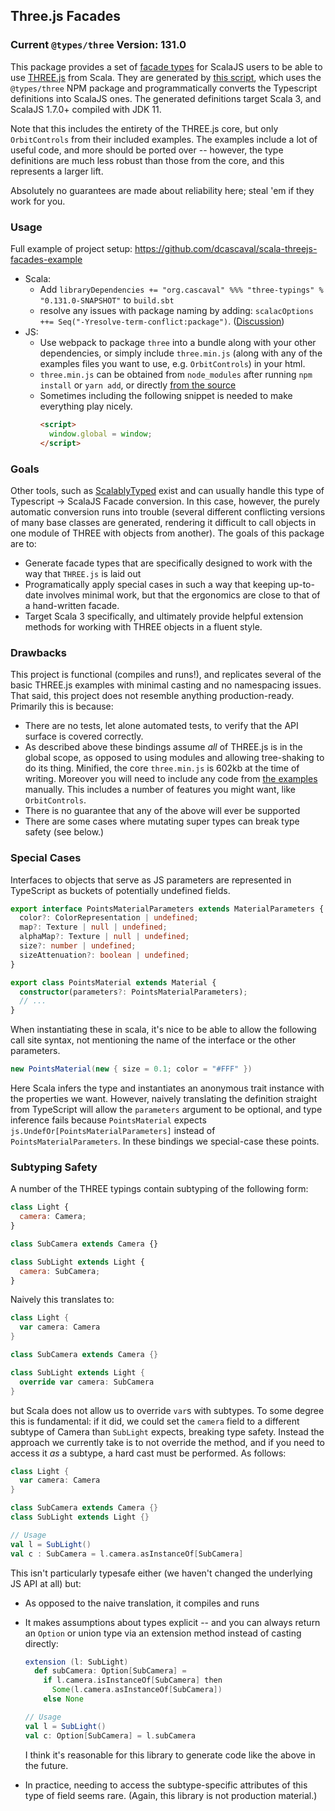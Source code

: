 ## Three.js Facades

### Current `@types/three` Version: 131.0

This package provides a set of [facade types](https://www.scala-js.org/doc/interoperability/facade-types.html) for ScalaJS users to be able to use [THREE.js](https://threejs.org/) from Scala. They are generated by [this script](https://github.com/dcascaval/parse-types), which uses the `@types/three` NPM package and programmatically converts the Typescript definitions into ScalaJS ones. The generated definitions target Scala 3, and ScalaJS 1.7.0+ compiled with JDK 11.

Note that this includes the entirety of the THREE.js core, but only `OrbitControls` from their included examples. The examples include a lot of useful code, and more should be ported over -- however, the type definitions are much less robust than those from the core, and this represents a larger lift.

Absolutely no guarantees are made about reliability here; steal 'em if they work for you.

### Usage

Full example of project setup: https://github.com/dcascaval/scala-threejs-facades-example

- Scala:
  - Add `libraryDependencies += "org.cascaval" %%% "three-typings" % "0.131.0-SNAPSHOT"` to `build.sbt`
  - resolve any issues with package naming by adding: `scalacOptions ++= Seq("-Yresolve-term-conflict:package")`. ([Discussion](https://stackoverflow.com/questions/8984730/package-contains-object-and-package-with-same-name))
- JS:
  - Use webpack to package `three` into a bundle along with your other dependencies, or simply include `three.min.js` (along with any of the examples files you want to use, e.g. `OrbitControls`) in your html.
  - `three.min.js` can be obtained from `node_modules` after running `npm install` or `yarn add`, or directly [from the source](https://github.com/mrdoob/three.js/blob/dev/build/three.min.js)
  - Sometimes including the following snippet is needed to make everything play nicely.
    ```html
    <script>
      window.global = window;
    </script>
    ```

### Goals

Other tools, such as [ScalablyTyped](https://scalablytyped.org/docs/readme.html) exist and can usually handle this type of Typescript -> ScalaJS Facade conversion. In this case, however, the purely automatic conversion runs into trouble (several different conflicting versions of many base classes are generated, rendering it difficult to call objects in one module of THREE with objects from another). The goals of this package are to:

- Generate facade types that are specifically designed to work with the way that `THREE.js` is laid out
- Programatically apply special cases in such a way that keeping up-to-date involves minimal work, but that the ergonomics are close to that of a hand-written facade.
- Target Scala 3 specifically, and ultimately provide helpful extension methods for working with THREE objects in a fluent style.

### Drawbacks

This project is functional (compiles and runs!), and replicates several of the basic THREE.js examples with minimal casting and no namespacing issues. That said, this project does not resemble anything production-ready. Primarily this is because:

- There are no tests, let alone automated tests, to verify that the API surface is covered correctly.
- As described above these bindings assume _all_ of THREE.js is in the global scope, as opposed to using modules and allowing tree-shaking to do its thing. Minified, the core `three.min.js` is 602kb at the time of writing. Moreover you will need to include any code from [the examples](https://github.com/mrdoob/three.js/tree/dev/examples/js) manually. This includes a number of features you might want, like `OrbitControls`.
- There is no guarantee that any of the above will ever be supported
- There are some cases where mutating super types can break type safety (see below.)

### Special Cases

Interfaces to objects that serve as JS parameters are represented in TypeScript as buckets of potentially undefined fields.

```typescript
export interface PointsMaterialParameters extends MaterialParameters {
  color?: ColorRepresentation | undefined;
  map?: Texture | null | undefined;
  alphaMap?: Texture | null | undefined;
  size?: number | undefined;
  sizeAttenuation?: boolean | undefined;
}

export class PointsMaterial extends Material {
  constructor(parameters?: PointsMaterialParameters);
  // ...
}
```

When instantiating these in scala, it's nice to be able to allow the following call site syntax, not mentioning the name of the interface or the other parameters.

```scala
new PointsMaterial(new { size = 0.1; color = "#FFF" })
```

Here Scala infers the type and instantiates an anonymous trait instance with the properties we want. However, naively translating the definition straight from TypeScript will allow the `parameters` argument to be optional, and type inference fails because `PointsMaterial` expects `js.UndefOr[PointsMaterialParameters]` instead of `PointsMaterialParameters`. In these bindings we special-case these points.

### Subtyping Safety

A number of the THREE typings contain subtyping of the following form:

```javascript
class Light {
  camera: Camera;
}

class SubCamera extends Camera {}

class SubLight extends Light {
  camera: SubCamera;
}
```

Naively this translates to:

```scala
class Light {
  var camera: Camera
}

class SubCamera extends Camera {}

class SubLight extends Light {
  override var camera: SubCamera
}
```

but Scala does not allow us to override `var`s with subtypes. To some degree this is fundamental: if it did, we could set the `camera` field to a different subtype of Camera than `SubLight` expects, breaking type safety. Instead the approach we currently take is to not override the method, and if you need to access it _as_ a subtype, a hard cast must be performed. As follows:

```scala
class Light {
  var camera: Camera
}

class SubCamera extends Camera {}
class SubLight extends Light {}

// Usage
val l = SubLight()
val c : SubCamera = l.camera.asInstanceOf[SubCamera]
```

This isn't particularly typesafe either (we haven't changed the underlying JS API at all) but:

- As opposed to the naive translation, it compiles and runs
- It makes assumptions about types explicit -- and you can always return an `Option` or union type via an extension method instead of casting directly:

  ```scala
  extension (l: SubLight)
    def subCamera: Option[SubCamera] =
      if l.camera.isInstanceOf[SubCamera] then
        Some(l.camera.asInstanceOf[SubCamera])
      else None

  // Usage
  val l = SubLight()
  val c: Option[SubCamera] = l.subCamera
  ```

  I think it's reasonable for this library to generate code like the above in the future.

- In practice, needing to access the subtype-specific attributes of this type of field seems rare. (Again, this library is not production material.)
